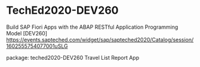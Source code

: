 # TechEd2020-DEV260
Build SAP Fiori Apps with the ABAP RESTful Application Programming Model [DEV260]
https://events.sapteched.com/widget/sap/sapteched2020/Catalog/session/1602555754077001uSLG

package: teched2020-DEV260 Travel List Report App
